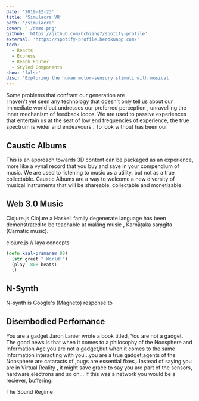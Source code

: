 ```yaml
---
date: '2019-12-23'
title: 'Simulacra VR'
path: '/simulacra'
cover: './demo.png'
github: 'https://github.com/bchiang7/spotify-profile'
external: 'https://spotify-profile.herokuapp.com/'
tech:
  - Reacts
  - Express
  - Reach Router
  - Styled Components
show: 'false'
disc: 'Exploring the human motor-sensory stimuli with musical                    instruments.Immersive audio visual experiment'
---
```


Some problems that confrant our generation are  
I haven't yet seen any technology that doesn't only tell us about our immediate world but undresses our preferred perception , unravelling the inner mechanism of feedback loops. We are used to passive experiences that entertain us at the seat of low end frequencies of experience, the true spectrum is wider and endeavours . To look without has been our

## Caustic Albums 
This is an approach towards 3D content can be packaged as an experience, more like a vynal record that you buy and save in your compendium of music. We are used to listening to music as a utility, but not as a true collectable. Caustic Albums are a way to welcome a new diversity of musical instruments that will be shareable, collectable and monetizable.

## Web 3.0 Music 

Clojure.js
Clojure a Haskell family degenerate language has been demonstrated to be teachable at making music , Karnāṭaka saṃgīta (Carnatic music).

clojure.js // laya concepts


```clojure
(defn kaal-pramanam 80)
  (str greet " World!")
  (play  808-beats)
  ()
```


## N-Synth
N-synth is Google's (Magneto) response to




## Disembodied Perfomance


You are a gadget
Jaron Lanier wrote a book titled, You are not a gadget. The good news is that when it comes to a philosophy of the Noosphere and Information Age you are not a gadget,but when it comes to the same Information interacting with you...you are a true gadget,agents of the Noosphere are cataracts of ,bugs are essential fixes,. Instead of saying you are in Virtual Reality , it might save grace to say you are part of the sensors, hardware,electrons and so on... If this was a network you would be a reciever, buffering.

The Sound Regime


